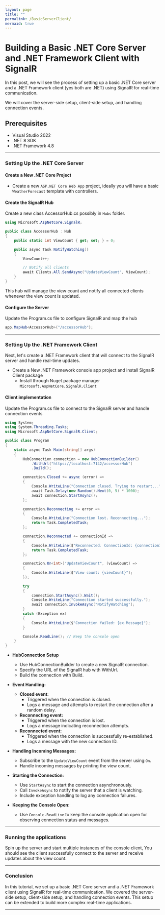 ```yaml
---
layout: page
title: ""
permalink: /BasicServerClient/
mermaid: true
---
```


# Building a Basic .NET Core Server and .NET Framework Client with SignalR

In this post, we will see the process of setting up a basic .NET Core server and a .NET Framework client (yes both are .NET) using SignalR for real-time communication. 

We will cover the server-side setup, client-side setup, and handling connection events.

## Prerequisites

- Visual Studio 2022
- .NET 8 SDK
- .NET Framework 4.8

---

### Setting Up the .NET Core Server

#### Create a New .NET Core Project
- Create a new `ASP.NET Core Web App` project, ideally you will have a basic `WeatherForecast` template with controllers. 

#### Create the SignalR Hub

Create a new class AccessorHub.cs possibly in `Hubs` folder.

```C#
using Microsoft.AspNetCore.SignalR;

public class AccessorHub : Hub
{
    public static int ViewCount { get; set; } = 0;

    public async Task NotifyWatching()
    {
        ViewCount++;

        // Notify all clients
        await Clients.All.SendAsync("UpdateViewCount", ViewCount);
    }
}

```
This hub will manage the view count and notify all connected clients whenever the view count is updated.

#### Configure the Server

Update the Program.cs file to configure SignalR and map the hub

```C#
app.MapHub<AccessorHub>("/accessorHub");
```
---

### Setting Up the .NET Framework Client

Next, let's create a .NET Framework client that will connect to the SignalR server and handle real-time updates.

- Create a New .NET Framework console app project and install SignalR Client package
    - Install through Nuget package manager `Microsoft.AspNetCore.SignalR.Client`

#### Client implementation

Update the Program.cs file to connect to the SignalR server and handle connection events

```C#
using System;
using System.Threading.Tasks;
using Microsoft.AspNetCore.SignalR.Client;

public class Program
{
    static async Task Main(string[] args)
    {
        HubConnection connection = new HubConnectionBuilder()
            .WithUrl("https://localhost:7142/accessorHub")
            .Build();

        connection.Closed += async (error) =>
        {
            Console.WriteLine("Connection closed. Trying to restart...");
            await Task.Delay(new Random().Next(0, 5) * 1000);
            await connection.StartAsync();
        };

        connection.Reconnecting += error =>
        {
            Console.WriteLine("Connection lost. Reconnecting...");
            return Task.CompletedTask;
        };

        connection.Reconnected += connectionId =>
        {
            Console.WriteLine($"Reconnected. ConnectionId: {connectionId}");
            return Task.CompletedTask;
        };

        connection.On<int>("UpdateViewCount", (viewCount) =>
        {
            Console.WriteLine($"View count: {viewCount}");
        });

        try
        {
            connection.StartAsync().Wait();
            Console.WriteLine("Connection started successfully.");
            await connection.InvokeAsync("NotifyWatching");
        }
        catch (Exception ex)
        {
            Console.WriteLine($"Connection failed: {ex.Message}");
        }

        Console.ReadLine(); // Keep the console open
    }
}
```
- **HubConnection Setup**
    - Use HubConnectionBuilder to create a new SignalR connection.
    - Specify the URL of the SignalR hub with WithUrl.
    - Build the connection with Build.

- **Event Handling:**
    - **Closed event:**
        - Triggered when the connection is closed.
        - Logs a message and attempts to restart the connection after a random delay.
    - **Reconnecting event:**
        - Triggered when the connection is lost.
        - Logs a message indicating reconnection attempts.
    - **Reconnected event:**
        - Triggered when the connection is successfully re-established.
        - Logs a message with the new connection ID.
- **Handling Incoming Messages:**
    - Subscribe to the `UpdateViewCount` event from the server using `On`.
    - Handle incoming messages by printing the view count.
- **Starting the Connection:**
    - Use `StartAsync` to start the connection asynchronously.
    - Call `InvokeAsync` to notify the server that a client is watching.
    - Include exception handling to log any connection failures.
- **Keeping the Console Open:**
    - Use `Console.ReadLine` to keep the console application open for observing connection status and messages.

---

### Running the applications 

Spin up the server and start multiple instances of the console client, You should see the client successfully connect to the server and receive updates about the view count.

---

### Conclusion

In this tutorial, we set up a basic .NET Core server and a .NET Framework client using SignalR for real-time communication. We covered the server-side setup, client-side setup, and handling connection events. This setup can be extended to build more complex real-time applications.

---